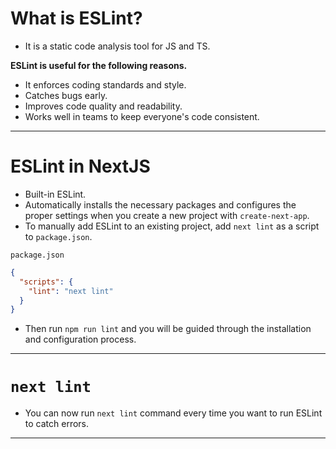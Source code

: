 # What is ESLint?
 - It is a static code analysis tool for JS and TS.
 
**ESLint is useful for the following reasons.**
- It enforces coding standards and style.
- Catches bugs early.
- Improves code quality and readability.
- Works well in teams to keep everyone's code consistent.

---
# ESLint in NextJS
- Built-in ESLint.
- Automatically installs the necessary packages and configures the proper settings when you create a new project with `create-next-app`.
- To manually add ESLint to an existing project, add `next lint` as a script to `package.json`.

`package.json`
``` json
{
  "scripts": {
    "lint": "next lint"
  }
}
```
- Then run `npm run lint` and you will be guided through the installation and configuration process.

---
# `next lint`
- You can now run `next lint` command every time you want to run ESLint to catch errors. 

---
